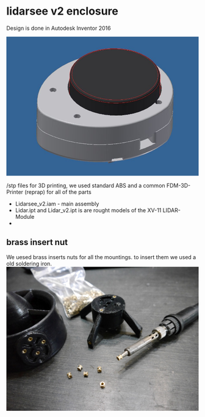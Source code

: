 # lidarsee v2 enclosure

Design is done in Autodesk Inventor 2016

![enclosure CAD](../docs/images/enclosureCAD.jpg)

/stp files for 3D printing, we used standard ABS and a common FDM-3D-Printer (reprap) for all of the parts

* Lidarsee_v2.iam - main assembly
* Lidar.ipt and Lidar_v2.ipt is are rought models of the XV-11 LIDAR- Module
*


## brass insert nut
We uesed brass inserts nuts for all the mountings. 
to insert them we used a old soldering iron. 
![brassinsertnut](../docs/images/brassInserts.jpg)
